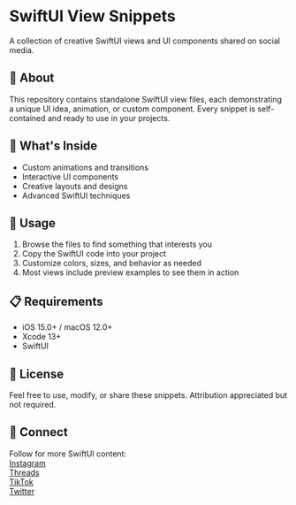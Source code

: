 # SwiftUI View Snippets

A collection of creative SwiftUI views and UI components shared on social media.

## 🎨 About

This repository contains standalone SwiftUI view files, each demonstrating a unique UI idea, animation, or custom component. Every snippet is self-contained and ready to use in your projects.

## 📱 What's Inside

- Custom animations and transitions
- Interactive UI components
- Creative layouts and designs
- Advanced SwiftUI techniques

## 🚀 Usage

1. Browse the files to find something that interests you
2. Copy the SwiftUI code into your project
3. Customize colors, sizes, and behavior as needed
4. Most views include preview examples to see them in action

## 📋 Requirements

- iOS 15.0+ / macOS 12.0+
- Xcode 13+
- SwiftUI

## 📄 License

Feel free to use, modify, or share these snippets. Attribution appreciated but not required.

## 🤝 Connect

Follow for more SwiftUI content:  
[Instagram](https://instagram.com/thecodeassassin)  
[Threads](https://threads.net/@thecodeassassin)  
[TikTok](https://tiktok.com/@thecodeassassin)  
[Twitter](https://tiktok.com/@codexassassin_)
